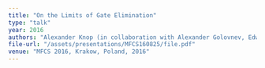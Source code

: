 ```yaml
---
title: "On the Limits of Gate Elimination"
type: "talk"
year: 2016
authors: "Alexander Knop (in collaboration with Alexander Golovnev, Edward A. Hirsch, and Alexander S. Kulikov)"
file-url: "/assets/presentations/MFCS160825/file.pdf"
venue: "MFCS 2016, Krakow, Poland, 2016"
---
```

